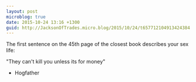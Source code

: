 ```yaml
---
layout: post
microblog: true
date: 2015-10-24 13:16 +1300
guid: http://JacksonOfTrades.micro.blog/2015/10/24/t657712104913424384.html
---
```

The first sentence on the 45th page of the closest book describes your sex life:

"They can't kill you unless its for money"

- Hogfather
